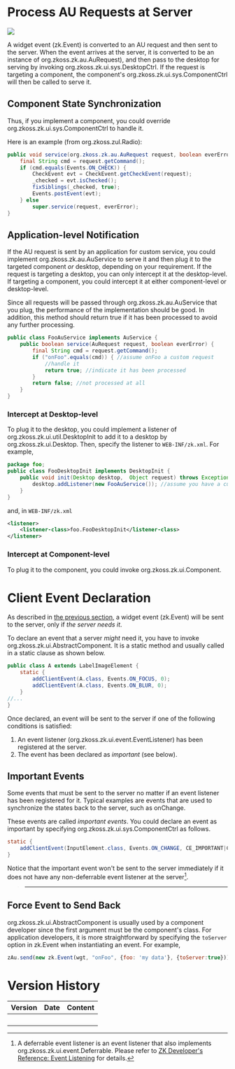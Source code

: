 # Process AU Requests at Server

![](ClientEventAuRequest.png)

A widget event (<javadoc directory="jsdoc">zk.Event</javadoc>) is
converted to an AU request and then sent to the server. When the event
arrives at the server, it is converted to be an instance of
<javadoc>org.zkoss.zk.au.AuRequest</javadoc>), and then pass to the
desktop for serving by invoking
<javadoc method="service(org.zkoss.zk.au.AuRequest, boolean)">org.zkoss.zk.ui.sys.DesktopCtrl</javadoc>.
If the request is targeting a component, the component's
<javadoc method="service(org.zkoss.zk.au.AuRequest, boolean)">org.zkoss.zk.ui.sys.ComponentCtrl</javadoc>
will then be called to serve it.

## Component State Synchronization

Thus, if you implement a component, you could override
<javadoc method="service(org.zkoss.zk.au.AuRequest, boolean)">org.zkoss.zk.ui.sys.ComponentCtrl</javadoc>
to handle it.

Here is an example (from <javadoc>org.zkoss.zul.Radio</javadoc>):

``` java
public void service(org.zkoss.zk.au.AuRequest request, boolean everError) {
    final String cmd = request.getCommand();
    if (cmd.equals(Events.ON_CHECK)) {
        CheckEvent evt = CheckEvent.getCheckEvent(request);
        _checked = evt.isChecked();
        fixSiblings(_checked, true);
        Events.postEvent(evt);
    } else
        super.service(request, everError);
}
```

## Application-level Notification

If the AU request is sent by an application for custom service, you
could implement
<javadoc type="interface">org.zkoss.zk.au.AuService</javadoc> to serve
it and then plug it to the targeted component *or* desktop, depending on
your requirement. If the request is targeting a desktop, you can only
intercept it at the desktop-level. If targeting a component, you could
intercept it at either component-level or desktop-level.

Since all requests will be passed through
<javadoc type="interface">org.zkoss.zk.au.AuService</javadoc> that you
plug, the performance of the implementation should be good. In addition,
this method should return true if it has been processed to avoid any
further processing.

``` java
public class FooAuService implements AuService {
    public boolean service(AuRequest request, boolean everError) {
        final String cmd = request.getCommand();
        if ("onFoo".equals(cmd)) { //assume onFoo a custom request
            //handle it
            return true; //indicate it has been processed
        }
        return false; //not processed at all
    }
}
```

### Intercept at Desktop-level

To plug it to the desktop, you could implement a listener of
<javadoc type="interface">org.zkoss.zk.ui.util.DesktopInit</javadoc> to
add it to a desktop by
<javadoc method="addListener(java.lang.Object)">org.zkoss.zk.ui.Desktop</javadoc>.
Then, specify the listener to `WEB-INF/zk.xml`. For example,

``` java
package foo;
public class FooDesktopInit implements DesktopInit {
    public void init(Desktop desktop,  Object request) throws Exception {
        desktop.addListener(new FooAuService()); //assume you have a custom service called FooAuService
    }
}
```

and, in `WEB-INF/zk.xml`

``` xml
<listener>
    <listener-class>foo.FooDesktopInit</listener-class>
</listener>
```

### Intercept at Component-level

To plug it to the component, you could invoke
<javadoc method="setAuService(org.zkoss.zk.au.AuService)" type="interface">org.zkoss.zk.ui.Component</javadoc>.

# Client Event Declaration

As described in [the previous
section](ZK_Client-side_Reference/Communication/AU_Requests/Client-side_Firing),
a widget event (<javadoc directory="jsdoc">zk.Event</javadoc>) will be
sent to the server, only if *the server needs it*.

To declare an event that a server *might* need it, you have to invoke
<javadoc method="addClientEvent(java.lang.Class, java.lang.String, int)">org.zkoss.zk.ui.AbstractComponent</javadoc>.
It is a static method and usually called in a static clause as shown
below.

``` java
public class A extends LabelImageElement {
    static {
        addClientEvent(A.class, Events.ON_FOCUS, 0);
        addClientEvent(A.class, Events.ON_BLUR, 0);
    }
//...
}
```

Once declared, an event will be sent to the server if one of the
following conditions is satisfied:

1.  An event listener
    (<javadoc type="interface">org.zkoss.zk.ui.event.EventListener</javadoc>)
    has been registered at the server.
2.  The event has been declared as *important* (see below).

## Important Events

Some events that must be sent to the server no matter if an event
listener has been registered for it. Typical examples are events that
are used to synchronize the states back to the server, such as onChange.

These events are called *important events*. You could declare an event
as important by specifying
<javadoc method="CE_IMPORTANT" type="interface">org.zkoss.zk.ui.sys.ComponentCtrl</javadoc>
as follows.

``` java
static {
    addClientEvent(InputElement.class, Events.ON_CHANGE, CE_IMPORTANT|CE_REPEAT_IGNORE);
}
```

Notice that the important event won't be sent to the server immediately
if it does not have any non-deferrable event listener at the server[^1].

> ------------------------------------------------------------------------
>
> <references/>

## Force Event to Send Back

<javadoc method="addClientEvent(java.lang.Class, java.lang.String, int)">org.zkoss.zk.ui.AbstractComponent</javadoc>
is usually used by a component developer since the first argument must
be the component's class. For application developers, it is more
straightforward by specifying the `toServer` option in
<javadoc directory="jsdoc" method="opts">zk.Event</javadoc> when
instantiating an event. For example,

``` javascript
zAu.send(new zk.Event(wgt, "onFoo", {foo: 'my data'}, {toServer:true}));
```

# Version History

| Version | Date | Content |
|---------|------|---------|
|         |      |         |

[^1]: A deferrable event listener is an event listener that also
    implements
    <javadoc type="interface">org.zkoss.zk.ui.event.Deferrable</javadoc>.
    Please refer to [ZK Developer's Reference: Event
    Listening](ZK_Developer's_Reference/Event_Handling/Event_Listening)
    for details.
